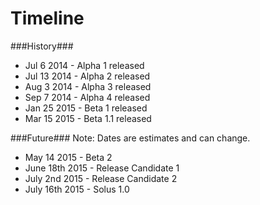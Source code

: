 # Timeline
###History###
* Jul 6 2014 - Alpha 1 released
* Jul 13 2014 - Alpha 2 released
* Aug 3 2014 - Alpha 3 released
* Sep 7 2014 - Alpha 4 released
* Jan 25 2015 - Beta 1 released
* Mar 15 2015 - Beta 1.1 released

###Future###
Note: Dates are estimates and can change.
* May 14 2015 - Beta 2
* June 18th 2015 - Release Candidate 1
* July 2nd 2015 - Release Candidate 2
* July 16th 2015 - Solus 1.0
